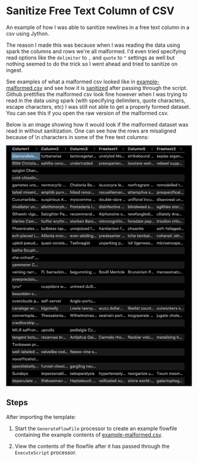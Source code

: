 # Sanitize Free Text Column of CSV

An example of how I was able to sanitize newlines in a free text column in a csv using Jython.

The reason I made this was because when I was reading the data using spark the columns and rows we're all malformed. I'd even tried specifying read options like the `delimiter` to `,` and `quote` to `"` settings as well but nothing seemed to do the trick so I went ahead and tried to sanitize on ingest.

See examples of what a malformed csv looked like in [example-malformed.csv](example-malformed.csv) and see how it is [sanitized](example-sanitized.csv) after passing through the script. Github prettifies  the malformed csv look fine however when I was trying to read in the data using spark (with specifying delimiters, quote characters, escape characters, etc) I was still not able to get a properly formed dataset. You can see this if you open the raw version of the malformed csv.

Below is an image showing how it would look if the malformed dataset was read in without sanitization. One can see how the rows are misaligned because of \n characters in some of the free text columns:

![malformed csv image](malformed-csv.png)

## Steps

After importing the template:

1. Start the `GenerateFlowFile` processor to create an example flowfile containing the example contents of [example-malformed.csv](example-malformed.csv).

2. View the contents of the flowfile after it has passed through the `ExecuteScript` processor.
